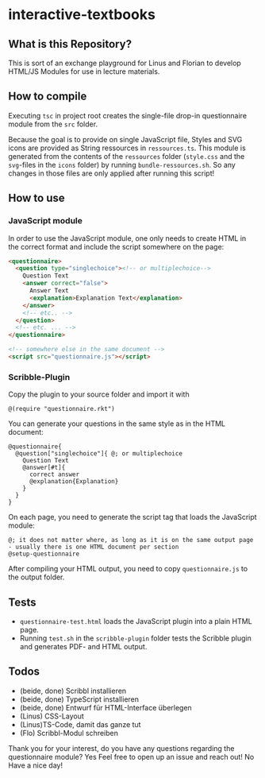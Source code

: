 # interactive-textbooks

## What is this Repository?

This is sort of an exchange playground for Linus and Florian to develop
HTML/JS Modules for use in lecture materials.

## How to compile

Executing `tsc` in project root creates the single-file drop-in questionnaire module from the `src` folder.

Because the goal is to provide on single JavaScript file, Styles and SVG icons are provided as String ressources in `ressources.ts`.
This module is generated from the contents of the `ressources` folder (`style.css` and the `svg`-files in the `icons` folder) by running `bundle-ressources.sh`.
So any changes in those files are only applied after running this script!


## How to use

### JavaScript module

In order to use the JavaScript module, one only needs to create HTML in the correct format and include the script somewhere on the page:
```html
<questionnaire>
  <question type="singlechoice"><!-- or multiplechoice-->
    Question Text
    <answer correct="false">
      Answer Text
      <explanation>Explanation Text</explanation>
    </answer>
    <!-- etc.. -->
  </question>
  <!-- etc. ... -->
</questionnaire>

<!-- somewhere else in the same document -->
<script src="questionnaire.js"></script>
```

### Scribble-Plugin

Copy the plugin to your source folder and import it with
```scribble
@(require "questionnaire.rkt")
```

You can generate your questions in the same style as in the HTML document:
```scribble
@questionnaire{
  @question["singlechoice"]{ @; or multiplechoice
    Question Text
    @answer[#t]{
      correct answer
      @explanation{Explanation}
    }
  }
}
```

On each page, you need to generate the script tag that loads the JavaScript module:
```scribble
@; it does not matter where, as long as it is on the same output page - usually there is one HTML document per section
@setup-questionnaire
```

After compiling your HTML output, you need to copy `questionnaire.js` to the output folder.

## Tests

- `questionnaire-test.html` loads the JavaScript plugin into a plain HTML page.
- Running `test.sh` in the `scribble-plugin` folder tests the Scribble plugin and generates PDF- and HTML output.

## Todos

- (beide, done) Scribbl installieren
- (beide, done) TypeScript installieren
- (beide, done) Entwurf für HTML-Interface überlegen
- (Linus) CSS-Layout
- (Linus)TS-Code, damit das ganze tut
- (Flo) Scribbl-Modul schreiben

<questionnaire>
  <question type="multiplechoice">
    Thank you for your interest, do you have any questions regarding the questionnaire module?
    <answer correct="true">
      Yes
      <explanation>
        Feel free to open up an issue and reach out!
      </explanation>
    </answer>
    <answer correct="true">
      No
      <explanation>
        Have a nice day!
      </explanation>
    </answer>
  </question>
</questionnaire>

<script src="dist/questionnaire.js"></script>

